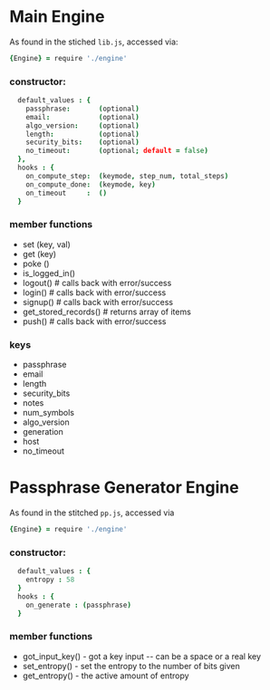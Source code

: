 # Main Engine 

As found in the stiched `lib.js`, accessed via:

```coffeescript
{Engine} = require './engine'
```

### constructor:

```coffeescript
  default_values : {
    passphrase:       (optional)
    email:            (optional)
    algo_version:     (optional)
    length:           (optional)
    security_bits:    (optional)
    no_timeout:       (optional; default = false)
  },
  hooks : {
    on_compute_step:  (keymode, step_num, total_steps)
    on_compute_done:  (keymode, key)
    on_timeout     :  ()
  }
```

### member functions

* set  (key, val)
* get  (key)
* poke ()
* is_logged_in()
* logout()		   # calls back with error/success
* login()            # calls back with error/success 
* signup()           # calls back with error/success
* get_stored_records() # returns array of items
* push()             # calls back with error/success


### keys

* passphrase
* email
* length
* security_bits
* notes
* num_symbols
* algo_version
* generation
* host
* no_timeout


# Passphrase Generator Engine

As found in the stitched `pp.js`, accessed via

```coffeescript
{Engine} = require './engine'
```

### constructor:

```coffeescript
  default_values : {
    entropy : 58
  } 
  hooks : {
    on_generate : (passphrase)
  }
```

### member functions

* got_input_key() - got a key input -- can be a space or a real key
* set_entropy()   - set the entropy to the number of bits given
* get_entropy()   - the active amount of entropy 